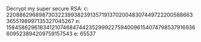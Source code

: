 Decrypt my super secure RSA:
c: 220886296898730322399382391357191370200483074497222005886633655198997135327045267
n: 1584586296183412107468474423529992275940096154074798537916936609523894209759157543
e: 65537
